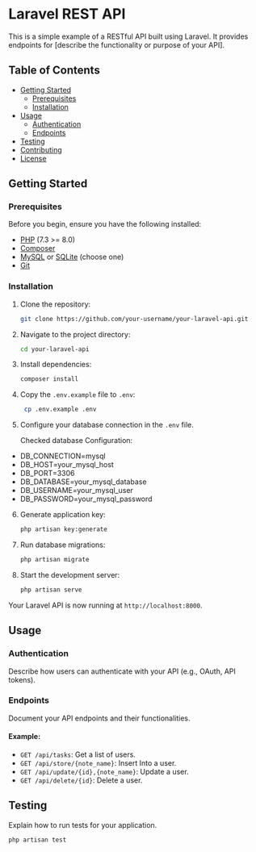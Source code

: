# Laravel REST API

This is a simple example of a RESTful API built using Laravel. It provides endpoints for [describe the functionality or purpose of your API].

## Table of Contents

- [Getting Started](#getting-started)
  - [Prerequisites](#prerequisites)
  - [Installation](#installation)
- [Usage](#usage)
  - [Authentication](#authentication)
  - [Endpoints](#endpoints)
- [Testing](#testing)
- [Contributing](#contributing)
- [License](#license)

## Getting Started

### Prerequisites

Before you begin, ensure you have the following installed:

- [PHP](https://www.php.net/) (7.3 >= 8.0) 
- [Composer](https://getcomposer.org/)
- [MySQL](https://www.mysql.com/) or [SQLite](https://www.sqlite.org/) (choose one)
- [Git](https://git-scm.com/)

### Installation

1. Clone the repository:

    ```bash
    git clone https://github.com/your-username/your-laravel-api.git
    ```

2. Navigate to the project directory:

    ```bash
    cd your-laravel-api
    ```

3. Install dependencies:

    ```bash
    composer install
    ```

4. Copy the `.env.example` file to `.env`:

    ```bash
     cp .env.example .env
    ```

5. Configure your database connection in the `.env` file.

     Checked database Configuration:
 -   DB_CONNECTION=mysql
 -   DB_HOST=your_mysql_host
 -   DB_PORT=3306
 -   DB_DATABASE=your_mysql_database
 -   DB_USERNAME=your_mysql_user
 -   DB_PASSWORD=your_mysql_password

6. Generate application key:

    ```bash
    php artisan key:generate
    ```

7. Run database migrations:

    ```bash
    php artisan migrate
    ```

8. Start the development server:

    ```bash
    php artisan serve
    ```

Your Laravel API is now running at `http://localhost:8000`.

## Usage

### Authentication

Describe how users can authenticate with your API (e.g., OAuth, API tokens).

### Endpoints

Document your API endpoints and their functionalities.

#### Example:

- `GET /api/tasks`: Get a list of users.
- `GET /api/store/{note_name}`: Insert Into a user.
- `GET /api/update/{id},{note_name}`: Update a user.
- `GET /api/delete/{id}`: Delete a user.

## Testing

Explain how to run tests for your application.

```bash
php artisan test

